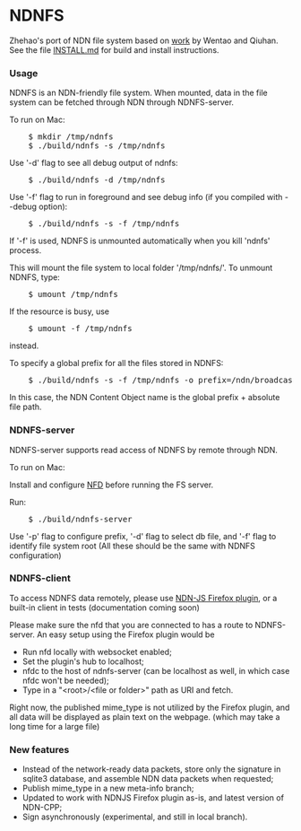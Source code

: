 # NDNFS

Zhehao's port of NDN file system based on [work](https://github.com/wentaoshang/NDNFS) by Wentao and Qiuhan.
See the file [INSTALL.md](https://github.com/zhehaowang/ndnfs-port/blob/master/INSTALL.md) for build and install instructions.

### Usage

NDNFS is an NDN-friendly file system. When mounted, data in the file system can be fetched through NDN through NDNFS-server.

To run on Mac:
<pre>
    $ mkdir /tmp/ndnfs
    $ ./build/ndnfs -s /tmp/ndnfs
</pre>
Use '-d' flag to see all debug output of ndnfs:
<pre>
    $ ./build/ndnfs -d /tmp/ndnfs
</pre>
Use '-f' flag to run in foreground and see debug info (if you compiled with --debug option):
<pre>
    $ ./build/ndnfs -s -f /tmp/ndnfs
</pre>
If '-f' is used, NDNFS is unmounted automatically when you kill 'ndnfs' process.

This will mount the file system to local folder '/tmp/ndnfs/'. To unmount NDNFS, type:
<pre>
    $ umount /tmp/ndnfs
</pre>
If the resource is busy, use
<pre>
    $ umount -f /tmp/ndnfs
</pre>
instead.

To specify a global prefix for all the files stored in NDNFS:
<pre>
    $ ./build/ndnfs -s -f /tmp/ndnfs -o prefix=/ndn/broadcast/ndnfs
</pre>
In this case, the NDN Content Object name is the global prefix + absolute file path.

### NDNFS-server

NDNFS-server supports read access of NDNFS by remote through NDN.

To run on Mac:

Install and configure [NFD](https://github.com/named-data/NFD) before running the FS server.

Run:
<pre>
    $ ./build/ndnfs-server
</pre>
Use '-p' flag to configure prefix, '-d' flag to select db file, and '-f' flag to identify file system root
(All these should be the same with NDNFS configuration)

### NDNFS-client

To access NDNFS data remotely, please use [NDN-JS Firefox plugin](https://github.com/named-data/ndn-js), or a built-in client in tests (documentation coming soon)

Please make sure the nfd that you are connected to has a route to NDNFS-server. An easy setup using the Firefox plugin would be
* Run nfd locally with websocket enabled;
* Set the plugin's hub to localhost;
* nfdc to the host of ndnfs-server (can be localhost as well, in which case nfdc won't be needed);
* Type in a "\<root\>/\<file or folder\>" path as URI and fetch.

Right now, the published mime_type is not utilized by the Firefox plugin, and all data will be displayed as plain text on the webpage. (which may take a long time for a large file)

### New features
* Instead of the network-ready data packets, store only the signature in sqlite3 database, and assemble NDN data packets when requested;
* Publish mime_type in a new meta-info branch;
* Updated to work with NDNJS Firefox plugin as-is, and latest version of NDN-CPP;
* Sign asynchronously (experimental, and still in local branch).
